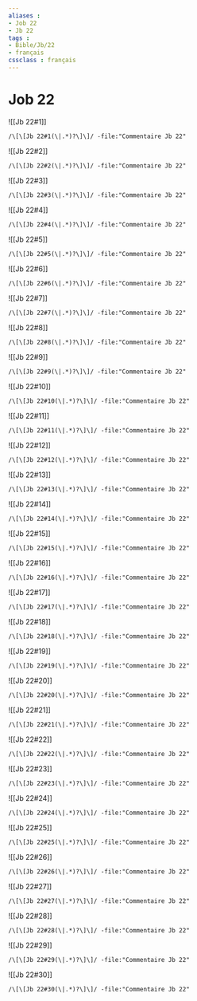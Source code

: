 ```yaml
---
aliases : 
- Job 22
- Jb 22
tags : 
- Bible/Jb/22
- français
cssclass : français
---
```


# Job 22

![[Jb 22#1]]

```query
/\[\[Jb 22#1(\|.*)?\]\]/ -file:"Commentaire Jb 22"
```

![[Jb 22#2]]

```query
/\[\[Jb 22#2(\|.*)?\]\]/ -file:"Commentaire Jb 22"
```

![[Jb 22#3]]

```query
/\[\[Jb 22#3(\|.*)?\]\]/ -file:"Commentaire Jb 22"
```

![[Jb 22#4]]

```query
/\[\[Jb 22#4(\|.*)?\]\]/ -file:"Commentaire Jb 22"
```

![[Jb 22#5]]

```query
/\[\[Jb 22#5(\|.*)?\]\]/ -file:"Commentaire Jb 22"
```

![[Jb 22#6]]

```query
/\[\[Jb 22#6(\|.*)?\]\]/ -file:"Commentaire Jb 22"
```

![[Jb 22#7]]

```query
/\[\[Jb 22#7(\|.*)?\]\]/ -file:"Commentaire Jb 22"
```

![[Jb 22#8]]

```query
/\[\[Jb 22#8(\|.*)?\]\]/ -file:"Commentaire Jb 22"
```

![[Jb 22#9]]

```query
/\[\[Jb 22#9(\|.*)?\]\]/ -file:"Commentaire Jb 22"
```

![[Jb 22#10]]

```query
/\[\[Jb 22#10(\|.*)?\]\]/ -file:"Commentaire Jb 22"
```

![[Jb 22#11]]

```query
/\[\[Jb 22#11(\|.*)?\]\]/ -file:"Commentaire Jb 22"
```

![[Jb 22#12]]

```query
/\[\[Jb 22#12(\|.*)?\]\]/ -file:"Commentaire Jb 22"
```

![[Jb 22#13]]

```query
/\[\[Jb 22#13(\|.*)?\]\]/ -file:"Commentaire Jb 22"
```

![[Jb 22#14]]

```query
/\[\[Jb 22#14(\|.*)?\]\]/ -file:"Commentaire Jb 22"
```

![[Jb 22#15]]

```query
/\[\[Jb 22#15(\|.*)?\]\]/ -file:"Commentaire Jb 22"
```

![[Jb 22#16]]

```query
/\[\[Jb 22#16(\|.*)?\]\]/ -file:"Commentaire Jb 22"
```

![[Jb 22#17]]

```query
/\[\[Jb 22#17(\|.*)?\]\]/ -file:"Commentaire Jb 22"
```

![[Jb 22#18]]

```query
/\[\[Jb 22#18(\|.*)?\]\]/ -file:"Commentaire Jb 22"
```

![[Jb 22#19]]

```query
/\[\[Jb 22#19(\|.*)?\]\]/ -file:"Commentaire Jb 22"
```

![[Jb 22#20]]

```query
/\[\[Jb 22#20(\|.*)?\]\]/ -file:"Commentaire Jb 22"
```

![[Jb 22#21]]

```query
/\[\[Jb 22#21(\|.*)?\]\]/ -file:"Commentaire Jb 22"
```

![[Jb 22#22]]

```query
/\[\[Jb 22#22(\|.*)?\]\]/ -file:"Commentaire Jb 22"
```

![[Jb 22#23]]

```query
/\[\[Jb 22#23(\|.*)?\]\]/ -file:"Commentaire Jb 22"
```

![[Jb 22#24]]

```query
/\[\[Jb 22#24(\|.*)?\]\]/ -file:"Commentaire Jb 22"
```

![[Jb 22#25]]

```query
/\[\[Jb 22#25(\|.*)?\]\]/ -file:"Commentaire Jb 22"
```

![[Jb 22#26]]

```query
/\[\[Jb 22#26(\|.*)?\]\]/ -file:"Commentaire Jb 22"
```

![[Jb 22#27]]

```query
/\[\[Jb 22#27(\|.*)?\]\]/ -file:"Commentaire Jb 22"
```

![[Jb 22#28]]

```query
/\[\[Jb 22#28(\|.*)?\]\]/ -file:"Commentaire Jb 22"
```

![[Jb 22#29]]

```query
/\[\[Jb 22#29(\|.*)?\]\]/ -file:"Commentaire Jb 22"
```

![[Jb 22#30]]

```query
/\[\[Jb 22#30(\|.*)?\]\]/ -file:"Commentaire Jb 22"
```

